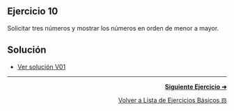 ## Ejercicio 10
Solicitar tres números y mostrar los números en orden de menor a mayor.

## Solución
* [Ver solución V01](https://github.com/enriqueabsurdum/TIDS02/blob/master/ejercicios-basicos/src/010/010-v01/Ejercicio10_V01.java)

***
<div align="right">

[**Siguiente Ejercicio ➜**](https://github.com/enriqueabsurdum/TIDS02/blob/master/ejercicios-basicos/src/011/011.md)
</div>  

<div align="right">

[Volver a Lista de Ejercicios Básicos 𝌖](https://github.com/enriqueabsurdum/TIDS02/blob/master/ejercicios-basicos/ejecicios-basicos.md)
</div> 
